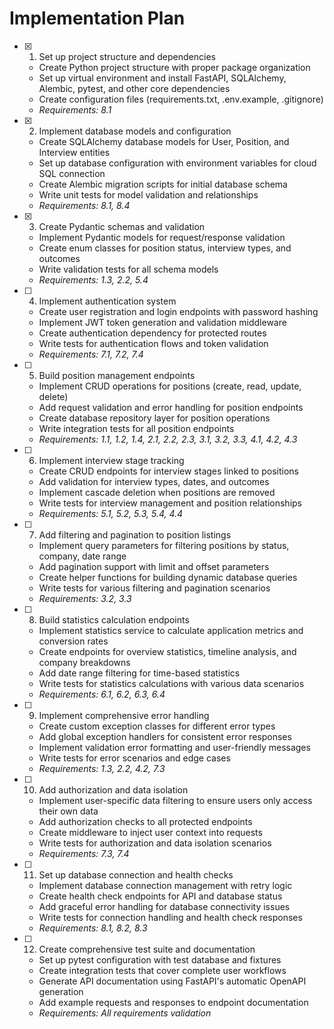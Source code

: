 # Implementation Plan

- [x] 1. Set up project structure and dependencies
  - Create Python project structure with proper package organization
  - Set up virtual environment and install FastAPI, SQLAlchemy, Alembic, pytest, and other core dependencies
  - Create configuration files (requirements.txt, .env.example, .gitignore)
  - _Requirements: 8.1_

- [x] 2. Implement database models and configuration
  - Create SQLAlchemy database models for User, Position, and Interview entities
  - Set up database configuration with environment variables for cloud SQL connection
  - Create Alembic migration scripts for initial database schema
  - Write unit tests for model validation and relationships
  - _Requirements: 8.1, 8.4_

- [x] 3. Create Pydantic schemas and validation
  - Implement Pydantic models for request/response validation
  - Create enum classes for position status, interview types, and outcomes
  - Write validation tests for all schema models
  - _Requirements: 1.3, 2.2, 5.4_

- [ ] 4. Implement authentication system
  - Create user registration and login endpoints with password hashing
  - Implement JWT token generation and validation middleware
  - Create authentication dependency for protected routes
  - Write tests for authentication flows and token validation
  - _Requirements: 7.1, 7.2, 7.4_

- [ ] 5. Build position management endpoints
  - Implement CRUD operations for positions (create, read, update, delete)
  - Add request validation and error handling for position endpoints
  - Create database repository layer for position operations
  - Write integration tests for all position endpoints
  - _Requirements: 1.1, 1.2, 1.4, 2.1, 2.2, 2.3, 3.1, 3.2, 3.3, 4.1, 4.2, 4.3_

- [ ] 6. Implement interview stage tracking
  - Create CRUD endpoints for interview stages linked to positions
  - Add validation for interview types, dates, and outcomes
  - Implement cascade deletion when positions are removed
  - Write tests for interview management and position relationships
  - _Requirements: 5.1, 5.2, 5.3, 5.4, 4.4_

- [ ] 7. Add filtering and pagination to position listings
  - Implement query parameters for filtering positions by status, company, date range
  - Add pagination support with limit and offset parameters
  - Create helper functions for building dynamic database queries
  - Write tests for various filtering and pagination scenarios
  - _Requirements: 3.2, 3.3_

- [ ] 8. Build statistics calculation endpoints
  - Implement statistics service to calculate application metrics and conversion rates
  - Create endpoints for overview statistics, timeline analysis, and company breakdowns
  - Add date range filtering for time-based statistics
  - Write tests for statistics calculations with various data scenarios
  - _Requirements: 6.1, 6.2, 6.3, 6.4_

- [ ] 9. Implement comprehensive error handling
  - Create custom exception classes for different error types
  - Add global exception handlers for consistent error responses
  - Implement validation error formatting and user-friendly messages
  - Write tests for error scenarios and edge cases
  - _Requirements: 1.3, 2.2, 4.2, 7.3_

- [ ] 10. Add authorization and data isolation
  - Implement user-specific data filtering to ensure users only access their own data
  - Add authorization checks to all protected endpoints
  - Create middleware to inject user context into requests
  - Write tests for authorization and data isolation scenarios
  - _Requirements: 7.3, 7.4_

- [ ] 11. Set up database connection and health checks
  - Implement database connection management with retry logic
  - Create health check endpoints for API and database status
  - Add graceful error handling for database connectivity issues
  - Write tests for connection handling and health check responses
  - _Requirements: 8.1, 8.2, 8.3_

- [ ] 12. Create comprehensive test suite and documentation
  - Set up pytest configuration with test database and fixtures
  - Create integration tests that cover complete user workflows
  - Generate API documentation using FastAPI's automatic OpenAPI generation
  - Add example requests and responses to endpoint documentation
  - _Requirements: All requirements validation_